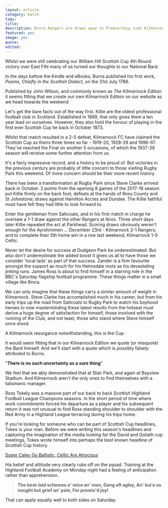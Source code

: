 ```yaml
---
layout: article
category: match
tags:
title:
description: Brora Rangers are drawn away to Premiership side Kilmarnock in the 5th Round of the William Hill Scottish Cup
featured: yes
image: yes
quote:
edited:
---
```

Whilst we were still celebrating our William Hill Scottish Cup 4th Round victory over East Fife many of us turned our thoughts to our National Bard.

In the days before the Kindle and eBooks, Burns published his first work, *Poems, Chiefly in the Scottish Dialect*, on the 31st July 1786.

Published by John Wilson, and commonly known as *The Kilmarnock Edition* it seems fitting that we create our own Kilmarnock Edition on our website as we head towards the weekend.

Let's get the bare facts out of the way first. Killie are the oldest professional football club in Scotland. Established in 1869, that only gives them a ten year lead on ourselves. However, they also hold the honour of playing in the first ever Scottish Cup tie back in October 1873.

Whilst that match resulted in a 2-0 defeat, Kilmarnock FC have claimed the Scottish Cup as theirs three times so far - 1919-20, 1928-29 and 1996-97. They've reached the Final on another 5 occasions, of which the 1937-38 season will receive some further attention from us.

It's a fairly impressive record, and a history to be proud of. But victories in the previous century are probably of little concern to those visiting Rugby Park this weekend. Of more concern should be their more recent history.

There has been a transformation at Rugby Park since Steve Clarke arrived back in October. 3 points from the opening 8 games of the 2017-18 season put Killie firmly on the back foot; defeats at the hands of Ross County and St Johnstone; draws against Hamilton Accies and Dundee. The Killie faithful must have felt they had little to look forward to.

Enter the gentleman from Saltcoats, and in his first match in charge he oversaw a 1-1 draw against the other Rangers at Ibrox. Three short days later Killie repeated the act at Parkhead. Scoring draws obviously weren't enough for the Ayrshiremen ... December 23rd - Kilmarnock 2-1 Rangers; and to complete their 5th home win in a row last weekend, Kilmarnock 1-0 Celtic.

Never let the desire for success at Dudgeon Park be underestimated. But also don't underestimate the added boost it gives us all to have those we consider 'local lads' as part of that success. Zander is a firm favourite amongst the support as much for his Helmsdale roots as his devastating jinking runs. James Ross is about to find himself in a starring role in the BBC's Saturday flagship football programme. These things matter in a small village like Brora.

We can only imagine that these things carry a similar amount of weight in Kilmarnock. Steve Clarke has accomplished much in his career, but from his early trips up the road from Saltcoats to Rugby Park to watch his boyhood heroes to now masterminding these latest results from the hotseat must derive a huge degree of satisfaction for himself, those involved with the running of the Club, and not least, those who stand where Steve himself once stood.

A Kilmarnock resurgance notwithstanding, this is the Cup.

It would seem fitting that in our Kilmarnock Edition we quote (or misquote) the Bard himself. And we'll start with a quote which is possibly falsely attributed to Burns.

"**There is no such uncertainty as a sure thing**"

We feel that we ably demonstrated that at Stair Park, and again at Bayview Stadium. And Kilmarnock aren't the only ones to find themselves with a talismanic manager.

Ross Tokely was a massive part of our back to back Scottish Highland Football League Champions seasons. In the short period of time where work commitments forced his departure as a player and his subsequent return it was not unusual to find Ross standing shoulder to shoulder with the Red Army in a Highland League terracing during his trips home.

If you're looking for someone who can be part of Scottish Cup headlines, Tokes is your man. Before we were writing this season's headlines and capturing the imagination of the media looking for the David and Goliath cup meetings, Tokes wrote himself into perhaps the best known headline of Scottish Cup history.

[Super Caley Go Ballistic, Celtic Are Atrocious](http://tdifh.blogspot.co.uk/2015/02/8-february-2000-best-headline-ever.html)

His belief and attitude very clearly rubs off on the squad. Training at the Highland Football Academy on Monday night had a feeling of anticipation rather than apprehension.

>**The best-laid schemes o' mice an' men,
Gang aft agley,
An' lea'e us nought but grief an' pain,
For promis'd joy!**

That can apply equally well to both sides on Saturday.
